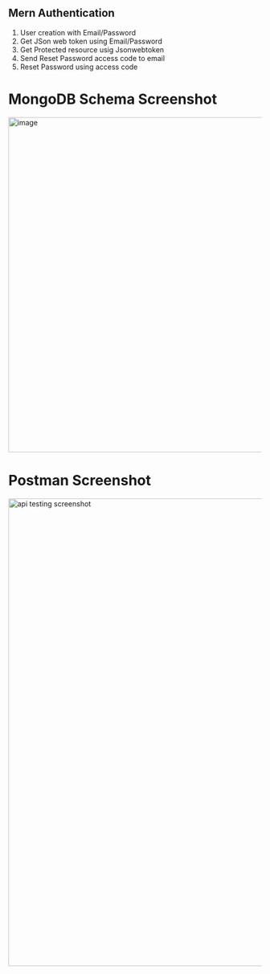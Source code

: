 ## Mern Authentication

1. User creation with Email/Password
2. Get JSon web token using Email/Password
3. Get Protected resource usig Jsonwebtoken
4. Send Reset Password access code to email
5. Reset Password using access code

# MongoDB Schema Screenshot
<img width="667" alt="image" src="https://github.com/LogesS25/Authentication-Mern/assets/122730945/27175fd3-70e0-4b0c-825a-0a82dce28cfc">

# Postman Screenshot

<img width="931" alt="api testing screenshot" src="https://github.com/LogesS25/Authentication-Mern/assets/122730945/65851036-45fd-452f-a72d-b6df279ac7df">


